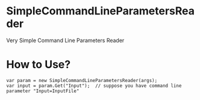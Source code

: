 # SimpleCommandLineParametersReader
Very Simple Command Line Parameters Reader

# How to Use?
    var param = new SimpleCommandLineParametersReader(args);
    var input = param.Get("Input");  // suppose you have command line parameter "Input=InputFile"

